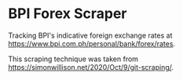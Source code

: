 # BPI Forex Scraper

Tracking BPI's indicative foreign exchange rates at https://www.bpi.com.ph/personal/bank/forex/rates.

This scraping technique was taken from https://simonwillison.net/2020/Oct/9/git-scraping/.